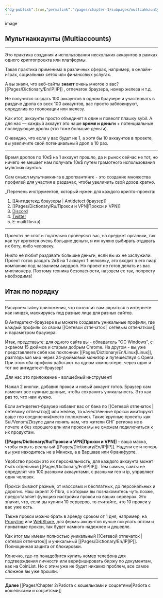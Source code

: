 ```yaml
---
{"dg-publish":true,"permalink":"/pages/chapter-1/subpages/multiakkaunty/"}
---
```



image

## Мультиаккаунты (Multiaccounts)
---
Это практика создания и использования нескольких аккаунтов в рамках одного криптопроекта или платформы.

Такая практика применима в различных сферах, например, в онлайн-играх, социальных сетях или финансовых услугах.

А вы знали, что веб-сайты **знают** очень многое о вас? [[Pages/Dictionary/En/IP\|IP]] , отпечаток браузера, номер железа и т.д.

Не получится создать 100 аккаунтов в одном браузере и участвовать в раздаче дропа со всех 100 аккаунтов, вас просто заблокируют, определив по геолокации или железу.

Как итог, аккаунты просто объединят в один и повесят плашку sybil. А для нас — каждый аккаунт это наше **время и деньги** + потенциальные последующие дропы (что тоже большие деньги).

Очевидно, что если у вас будет не 1, а хотя бы 10 аккаунтов в проекте, вы увеличите свой потенциальный дроп в 10 раз.

---
Время дропов по 10к$ на 1 аккаунт прошло, да и рынок сейчас не тот, но ничего не мешает нам получать 10к$ путем грамотного использования мультиаккаунтов.

Cам смысл мультиаккинга в дропхантинге - это создание множества профилей для участия в раздачах, чтобы увеличить свой доход кратно.

_Перечень инструментов, который нужен для каждого крипто-проекта:

1. [[Антидетекд браузеры \| Antidetect браузер]]
2. [[Pages/Dictionary/Ru/Прокси и VPN\|Прокси и VPN]]
3. [Discord](https://discord.com)
4. [Twitter](https://twitter.com)
5. E-mail(Почта)

---
Проекты не спят и тщательно проверяют вас, на предмет органики, так как тут крутятся очень большие деньги, и им нужно выбирать отдавать их боту, либо человеку.

Никто не любит раздавать большие деньги, если вы их не заслужили. Проект готов раздать 2к$ на 1 аккаунт 1 человеку, это входит в его пиар компанию под названием аирдроп. Но проект не готов делать из вас миллионера. Поэтому техника безопасности, назовем ее так, попросту необходима!

## Итак по порядку
---
Раскроем тайну приложения, что позволит вам скрыться в интернете как ниндзя, маскируясь под разные лица для разных сайтов.

В Антидетект-браузере вы можете создавать уникальные профили, где каждый профиль со своим [[Сетевой отпечаток \| сетевым отпечатком]] и параметром браузера.

Итак, представьте: для одного сайта вы - обладатель "ОС Windows", с экраном 15 дюймов и старым добрым Chrome. На другом - вы уже представляете себя как поклонник [[Pages/Dictionary/En/Linux\|Linux]], разглядывая мир через 24-дюймовый монитор и путешествуя с Opera. При этом оба профиля работают на одном компьютере, через один и тот же антидетект-браузер!

Для нас это приложение - волшебный инструмент!

Нажал 2 кнопки, добавил прокси и новый аккаунт готов. Браузер сам изменит все нужные данные, чтобы сохранить уникальность. Это как раз то, что нам нужно.

Если антидетект-браузер избавит вас от бана по [[Сетевой отпечаток \| сетевому отпечатку]]  или железу, то качественные прокси имитируют ваше гео соединения(место положение). Такие крупные проекты как Sui/Venom/Zksync дали понять нам, что жители СНГ региона не в почете и без хорошего впн или прокси мы не сможем подключиться к их продуктам.

**[[Pages/Dictionary/Ru/Прокси и VPN\|Прокси и VPN]]** - ваша маска, чтобы скрыть реальный [[Pages/Dictionary/En/IP\|IP]]. Надели ее и теперь вы уже находитесь не в Минске, а в Варшаве или Франкфурте.

Удобство прокси это их персональность, для каждого аккаунта может быть отдельный [[Pages/Dictionary/En/IP\|IP]]. Тем самым, сайты не определят что 100 разными аккаунтами, с разными гео и ip, управляет один человек.

Прокси бывают разные, от массовых и бесплатных, до персональных и дорогих. Наш скрипт X-l1bra, с которым вы познакомитесь чуть позже, предоставляет функцию настройки прокси на ваших серверах. Это значит, что, если вы купили 10 серверов, то считайте, что 10 прокси у вас уже есть.

Также прокси можно брать в аренду сроком от 1 дня, например, на [Proxyline](https://proxyline.net/) или [WebShare](https://www.webshare.io/?referral_code=wkwfna5sxyk3), для фермы аккаунтов лучше покупать оптом и приватные прокси, так будет намного надежнее и дешевле.

Как итог мы имеем полностью уникальный [[Сетевой отпечаток \| сетевой отпечаток]] и уникальный [[Pages/Dictionary/En/IP\|IP]]. Полноценная защита от блокировки.

Конечно, где-то понадобится купить номер телефона для подтверждения личности или верифицировать биржу по документам, как на CoinList. Но с этим уже не будет никаких проблем, все самое сложное вы уже прошли.

---

**Далее** [[Pages/Chapter 2/Работа с кошельками и соцсетями\|Работа с кошельками и соцсетями]]
